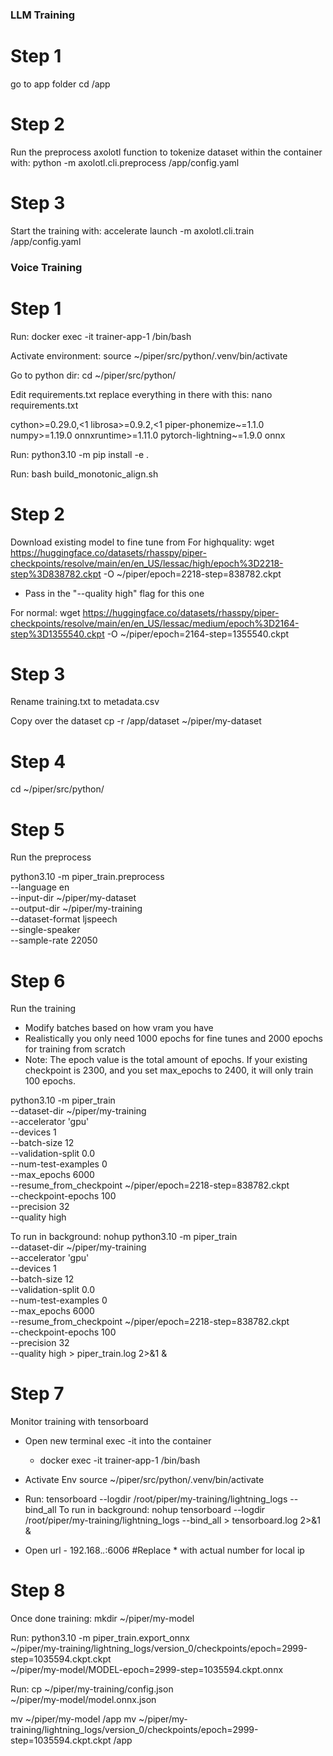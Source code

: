 ### LLM Training
# Step 1
go to app folder
cd /app

# Step 2

Run the preprocess axolotl function to tokenize dataset within the container with: 
python -m axolotl.cli.preprocess /app/config.yaml

# Step 3

Start the training with: 
accelerate launch -m axolotl.cli.train /app/config.yaml


### Voice Training
# Step 1
Run:  docker exec -it trainer-app-1 /bin/bash

Activate environment:
source ~/piper/src/python/.venv/bin/activate

Go to python dir:
cd ~/piper/src/python/

Edit requirements.txt replace everything in there with this: 
nano requirements.txt

cython>=0.29.0,<1
librosa>=0.9.2,<1
piper-phonemize~=1.1.0
numpy>=1.19.0
onnxruntime>=1.11.0
pytorch-lightning~=1.9.0
onnx

Run:
python3.10 -m pip install -e .

Run:
bash build_monotonic_align.sh

# Step 2
Download existing model to fine tune from
For highquality:
wget https://huggingface.co/datasets/rhasspy/piper-checkpoints/resolve/main/en/en_US/lessac/high/epoch%3D2218-step%3D838782.ckpt -O ~/piper/epoch=2218-step=838782.ckpt
* Pass in the "--quality high" flag for this one

For normal:
wget https://huggingface.co/datasets/rhasspy/piper-checkpoints/resolve/main/en/en_US/lessac/medium/epoch%3D2164-step%3D1355540.ckpt -O ~/piper/epoch=2164-step=1355540.ckpt

# Step 3
Rename training.txt to metadata.csv

Copy over the dataset
cp -r /app/dataset ~/piper/my-dataset

# Step 4
cd ~/piper/src/python/

# Step 5
Run the preprocess

python3.10 -m piper_train.preprocess \
  --language en \
  --input-dir ~/piper/my-dataset \
  --output-dir ~/piper/my-training \
  --dataset-format ljspeech \
  --single-speaker \
  --sample-rate 22050

# Step 6
Run the training

* Modify batches based on how vram you have
* Realistically you only need 1000 epochs for fine tunes and 2000 epochs for training from scratch
* Note: The epoch value is the total amount of epochs. If your existing checkpoint is 2300, and you set max_epochs to 2400, it will only train 100 epochs.

python3.10 -m piper_train \
    --dataset-dir ~/piper/my-training \
    --accelerator 'gpu' \
    --devices 1 \
    --batch-size 12 \
    --validation-split 0.0 \
    --num-test-examples 0 \
    --max_epochs 6000 \
    --resume_from_checkpoint ~/piper/epoch=2218-step=838782.ckpt \
    --checkpoint-epochs 100 \
    --precision 32 \
    --quality high

To run in background:
nohup python3.10 -m piper_train \
    --dataset-dir ~/piper/my-training \
    --accelerator 'gpu' \
    --devices 1 \
    --batch-size 12 \
    --validation-split 0.0 \
    --num-test-examples 0 \
    --max_epochs 6000 \
    --resume_from_checkpoint ~/piper/epoch=2218-step=838782.ckpt \
    --checkpoint-epochs 100 \
    --precision 32 \
    --quality high > piper_train.log 2>&1 &

# Step 7
Monitor training with tensorboard

* Open new terminal exec -it into the container
    *  docker exec -it trainer-app-1 /bin/bash

* Activate Env
source ~/piper/src/python/.venv/bin/activate

* Run: tensorboard --logdir /root/piper/my-training/lightning_logs --bind_all
To run in background: nohup tensorboard --logdir /root/piper/my-training/lightning_logs --bind_all > tensorboard.log 2>&1 &

* Open url - 192.168.*.*:6006  #Replace * with actual number for local ip

# Step 8
Once done training:
mkdir ~/piper/my-model

Run:
python3.10 -m piper_train.export_onnx \
    ~/piper/my-training/lightning_logs/version_0/checkpoints/epoch=2999-step=1035594.ckpt.ckpt \
    ~/piper/my-model/MODEL-epoch=2999-step=1035594.ckpt.onnx

Run:
cp ~/piper/my-training/config.json \
   ~/piper/my-model/model.onnx.json

mv ~/piper/my-model /app
mv ~/piper/my-training/lightning_logs/version_0/checkpoints/epoch=2999-step=1035594.ckpt.ckpt /app